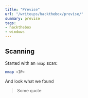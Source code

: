 ```yaml
---
title: "Previse"
url: "/writeups/hackthebox/previse/"
summary: previse
tags:
- hackthebox
- windows
---
```


## Scanning

Started with an `nmap` scan:

```bash
nmap <IP>
```

And look what we found

> Some quote


